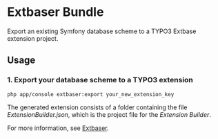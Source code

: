 # Extbaser Bundle
Export an existing Symfony database scheme to a TYPO3 Extbase extension project. 
## Usage
### 1. Export your database scheme to a TYPO3 extension
```
php app/console extbaser:export your_new_extension_key
```
The generated extension consists of a folder containing the file *ExtensionBuilder.json*, which is the project file for the *Extension Builder*.

For more information, see [Extbaser](https://github.com/edrush/extbaser).